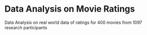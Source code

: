 # Data Analysis on Movie Ratings
 Data Analysis on real world data of ratings for 400 movies from 1097 research participants
